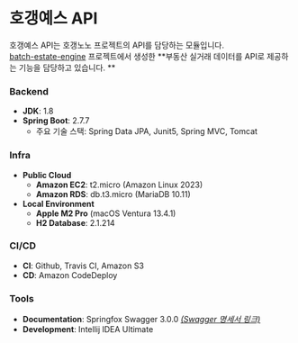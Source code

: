 # 호갱예스 API

호갱예스 API는 호갱노노 프로젝트의 API를 담당하는 모듈입니다.   
[batch-estate-engine](https://github.com/dsadara/batch-estate-engine) 프로젝트에서 생성한 **부동산 실거래 데이터를 API로 제공하는 기능을 담당하고 있습니다.
**

### Backend

- **JDK**: 1.8
- **Spring Boot**: 2.7.7
    - 주요 기술 스택: Spring Data JPA, Junit5, Spring MVC, Tomcat

### Infra

- **Public Cloud**
    - **Amazon EC2**: t2.micro (Amazon Linux 2023)
    - **Amazon RDS**: db.t3.micro (MariaDB 10.11)
- **Local Environment**
    - **Apple M2 Pro** (macOS Ventura 13.4.1)
    - **H2 Database**: 2.1.214

### CI/CD

- **CI**: Github, Travis CI, Amazon S3
- **CD**: Amazon CodeDeploy

### Tools

- **Documentation**: Springfox Swagger 3.0.0 *[(Swagger 명세서 링크)](http://3.37.47.2:80/swagger-ui/index.html)*
- **Development**: Intellij IDEA Ultimate